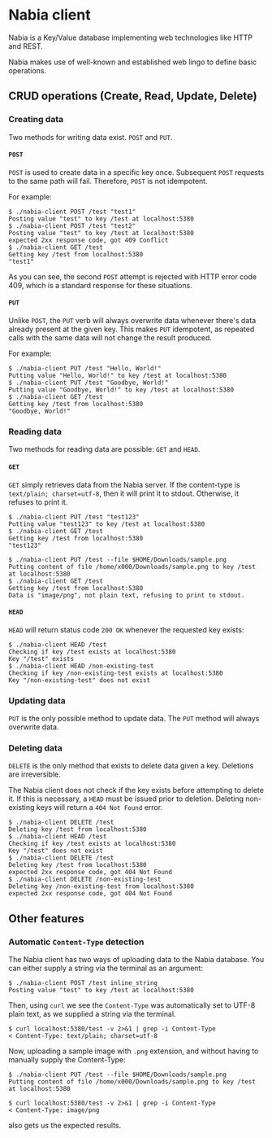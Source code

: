 # Nabia client

Nabia is a Key/Value database implementing web technologies like HTTP and REST.

Nabia makes use of well-known and established web lingo to define basic operations.

## CRUD operations (Create, Read, Update, Delete)

### Creating data

Two methods for writing data exist. `POST` and `PUT`.

#### `POST`

`POST` is used to create data in a specific key once. Subsequent `POST` requests to the same path will fail. Therefore, `POST` is not idempotent.

For example:

```
$ ./nabia-client POST /test "test1"
Posting value "test" to key /test at localhost:5380
$ ./nabia-client POST /test "test2"
Posting value "test" to key /test at localhost:5380
expected 2xx response code, got 409 Conflict
$ ./nabia-client GET /test
Getting key /test from localhost:5380
"test1"
```

As you can see, the second `POST` attempt is rejected with HTTP error code 409, which is a standard response for these situations.

#### `PUT`

Unlike `POST`, the `PUT` verb will always overwrite data whenever there's data already present at the given key. This makes `PUT` idempotent, as repeated calls with the same data will not change the result produced.


For example:

```
$ ./nabia-client PUT /test "Hello, World!"
Putting value "Hello, World!" to key /test at localhost:5380
$ ./nabia-client PUT /test "Goodbye, World!"
Putting value "Goodbye, World!" to key /test at localhost:5380
$ ./nabia-client GET /test
Getting key /test from localhost:5380
"Goodbye, World!"
```

### Reading data

Two methods for reading data are possible: `GET` and `HEAD`.

#### `GET`

`GET` simply retrieves data from the Nabia server. If the content-type is `text/plain; charset=utf-8`, then it will print it to stdout. Otherwise, it refuses to print it.

```
$ ./nabia-client PUT /test "test123"
Putting value "test123" to key /test at localhost:5380
$ ./nabia-client GET /test
Getting key /test from localhost:5380
"test123"
```

```
$ ./nabia-client PUT /test --file $HOME/Downloads/sample.png
Putting content of file /home/x000/Downloads/sample.png to key /test at localhost:5380
$ ./nabia-client GET /test
Getting key /test from localhost:5380
Data is "image/png", not plain text, refusing to print to stdout.
```

#### `HEAD`

`HEAD` will return status code `200 OK` whenever the requested key exists:

```
$ ./nabia-client HEAD /test
Checking if key /test exists at localhost:5380
Key "/test" exists
$ ./nabia-client HEAD /non-existing-test
Checking if key /non-existing-test exists at localhost:5380
Key "/non-existing-test" does not exist
```

### Updating data

`PUT` is the only possible method to update data. The `PUT` method will always overwrite data.

### Deleting data

`DELETE` is the only method that exists to delete data given a key. Deletions are irreversible.

The Nabia client does not check if the key exists before attempting to delete it. If this is necessary, a `HEAD` must be issued prior to deletion. Deleting non-existing keys will return a `404 Not Found` error.

```
$ ./nabia-client DELETE /test
Deleting key /test from localhost:5380
$ ./nabia-client HEAD /test
Checking if key /test exists at localhost:5380
Key "/test" does not exist
$ ./nabia-client DELETE /test
Deleting key /test from localhost:5380
expected 2xx response code, got 404 Not Found
$ ./nabia-client DELETE /non-existing-test
Deleting key /non-existing-test from localhost:5380
expected 2xx response code, got 404 Not Found
```

## Other features

### Automatic `Content-Type` detection

The Nabia client has two ways of uploading data to the Nabia database. You can either supply a string via the terminal as an argument:

```
$ ./nabia-client POST /test inline_string
Posting value "test" to key /test at localhost:5380
```

Then, using `curl` we see the `Content-Type` was automatically set to UTF-8 plain text, as we supplied a string via the terminal.

```
$ curl localhost:5380/test -v 2>&1 | grep -i Content-Type
< Content-Type: text/plain; charset=utf-8
```

Now, uploading a sample image with `.png` extension, and without having to manually supply the Content-Type:

```
$ ./nabia-client PUT /test --file $HOME/Downloads/sample.png
Putting content of file /home/x000/Downloads/sample.png to key /test at localhost:5380
```

```
$ curl localhost:5380/test -v 2>&1 | grep -i Content-Type
< Content-Type: image/png
```

also gets us the expected results.
